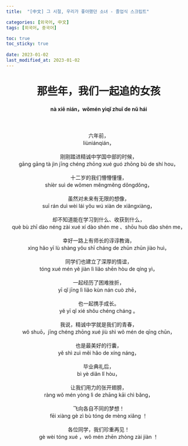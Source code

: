 ```yaml
---
title:  "[中文] 그 시절, 우리가 좋아했던 소녀 - 졸업식 스크립트"

categories: [외국어, 中文]
tags: [외국어, 중국어]

toc: true
toc_sticky: true
 
date: 2023-01-02
last_modified_at: 2023-01-02
---
```


# <center>那些年，我们一起追的女孩</center>
#### <center>nà xiē nián，wǒmén yìqǐ zhuī de nǔ hái</center>

<br>
<br>

<center>六年前，</center>  
<center>liùniánqián，</center>  
<br>
<center>刚刚踏进精诚中学国中部的时候，</center>  
<center>gāng gāng tà jìn jīng chéng zhōng xué guó zhōng bù de shí hou，</center>  
<br>
<center>十二岁的我们懵懵懂懂，</center>  
<center>shíèr suì de wǒmen měngměng dǒngdǒng，</center>  
<br>
<center>虽然对未来有无限的想像，</center>  
<center>suī rán duì wèi lái yǒu wú xiàn de xiǎngxiàng，</center>  
<br>
<center>却不知道能在学习到什么、收获到什么，</center>  
<center>què bù zhī dào néng zài xué xí dào shén me 、shōu huò dào shén me，</center>  
<br>
<center>幸好一路上有师长的谆谆教诲，</center>  
<center>xìng hǎo yī lù shàng yǒu shī cháng de zhūn zhūn jiào huì，</center>  
<br>
<center>同学们也建立了深厚的情谊，</center>  
<center>tóng xué mén yě jiàn lì liǎo shēn hòu de qíng yì，</center>  
<br>
<center>一起经历了困难挫折，</center>  
<center>yī qǐ jīng lì liǎo kùn nán cuò zhē，</center>  
<br>
<center>也一起携手成长。</center>  
<center>yě yī qǐ xié shǒu chéng cháng 。</center>  
<br>
<center>我说，精诚中学就是我们的青春，</center>  
<center>wǒ shuō，jīng chéng zhōng xué jiù shì wǒ mén de qīng chūn，</center>  
<br>
<center>也是最美好的行囊，</center>  
<center>yě shì zuì měi hǎo de xíng náng，</center>  
<br>
<center>毕业典礼后，</center>  
<center>bì yè diǎn lǐ hòu，</center>  
<br>
<center>让我们用力的张开翅膀，</center>  
<center>ràng wǒ mén yòng lì de zhāng kāi chì bǎng，</center>  
<br>
<center>飞向各自不同的梦想！</center>  
<center>fēi xiàng gè zì bù tóng de mèng xiǎng ！</center>   
<br>
<center>各位同学，我们珍重再见！</center>  
<center>gè wèi tóng xué ，wǒ mén zhēn zhòng zài jiàn ！</center>